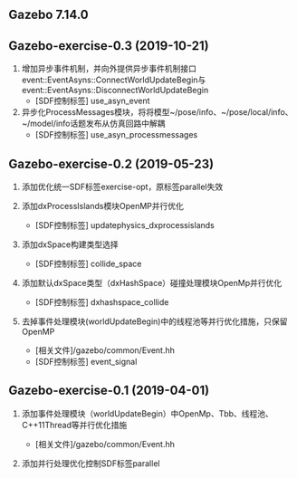 ## Gazebo 7.14.0

## Gazebo-exercise-0.3 (2019-10-21)

1. 增加异步事件机制，并向外提供异步事件机制接口event::EventAsyns::ConnectWorldUpdateBegin与event::EventAsyns::DisconnectWorldUpdateBegin
    * [SDF控制标签] use_asyn_event
2. 异步化ProcessMessages模块，将将模型~/pose/info、~/pose/local/info、~/model/info话题发布从仿真回路中解耦
    * [SDF控制标签] use_asyn_processmessages

## Gazebo-exercise-0.2 (2019-05-23)

1. 添加优化统一SDF标签exercise-opt，原标签parallel失效

1. 添加dxProcessIslands模块OpenMP并行优化
    * [SDF控制标签] updatephysics_dxprocessislands

1. 添加dxSpace构建类型选择
    * [SDF控制标签] collide_space

1. 添加默认dxSpace类型（dxHashSpace）碰撞处理模块OpenMp并行优化
    * [SDF控制标签] dxhashspace_collide

1. 去掉事件处理模块(worldUpdateBegin)中的线程池等并行优化措施，只保留OpenMP 
    * [相关文件]/gazebo/common/Event.hh
    * [SDF控制标签] event_signal

## Gazebo-exercise-0.1 (2019-04-01)

1. 添加事件处理模块（worldUpdateBegin）中OpenMp、Tbb、线程池、C++11Thread等并行优化措施
    * [相关文件]/gazebo/common/Event.hh

1. 添加并行处理优化控制SDF标签parallel
